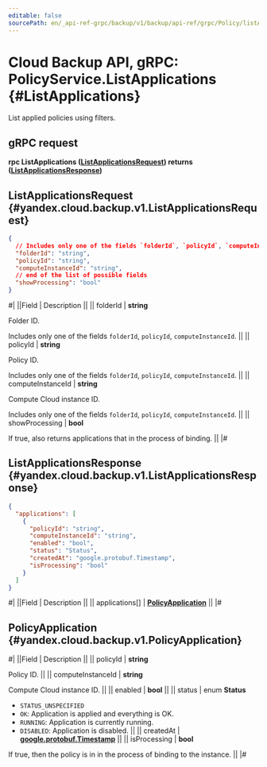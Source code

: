```yaml
---
editable: false
sourcePath: en/_api-ref-grpc/backup/v1/backup/api-ref/grpc/Policy/listApplications.md
---
```


# Cloud Backup API, gRPC: PolicyService.ListApplications {#ListApplications}

List applied policies using filters.

## gRPC request

**rpc ListApplications ([ListApplicationsRequest](#yandex.cloud.backup.v1.ListApplicationsRequest)) returns ([ListApplicationsResponse](#yandex.cloud.backup.v1.ListApplicationsResponse))**

## ListApplicationsRequest {#yandex.cloud.backup.v1.ListApplicationsRequest}

```json
{
  // Includes only one of the fields `folderId`, `policyId`, `computeInstanceId`
  "folderId": "string",
  "policyId": "string",
  "computeInstanceId": "string",
  // end of the list of possible fields
  "showProcessing": "bool"
}
```

#|
||Field | Description ||
|| folderId | **string**

Folder ID.

Includes only one of the fields `folderId`, `policyId`, `computeInstanceId`. ||
|| policyId | **string**

Policy ID.

Includes only one of the fields `folderId`, `policyId`, `computeInstanceId`. ||
|| computeInstanceId | **string**

Compute Cloud instance ID.

Includes only one of the fields `folderId`, `policyId`, `computeInstanceId`. ||
|| showProcessing | **bool**

If true, also returns applications that in the process of binding. ||
|#

## ListApplicationsResponse {#yandex.cloud.backup.v1.ListApplicationsResponse}

```json
{
  "applications": [
    {
      "policyId": "string",
      "computeInstanceId": "string",
      "enabled": "bool",
      "status": "Status",
      "createdAt": "google.protobuf.Timestamp",
      "isProcessing": "bool"
    }
  ]
}
```

#|
||Field | Description ||
|| applications[] | **[PolicyApplication](#yandex.cloud.backup.v1.PolicyApplication)** ||
|#

## PolicyApplication {#yandex.cloud.backup.v1.PolicyApplication}

#|
||Field | Description ||
|| policyId | **string**

Policy ID. ||
|| computeInstanceId | **string**

Compute Cloud instance ID. ||
|| enabled | **bool** ||
|| status | enum **Status**

- `STATUS_UNSPECIFIED`
- `OK`: Application is applied and everything is OK.
- `RUNNING`: Application is currently running.
- `DISABLED`: Application is disabled. ||
|| createdAt | **[google.protobuf.Timestamp](https://developers.google.com/protocol-buffers/docs/reference/google.protobuf#timestamp)** ||
|| isProcessing | **bool**

If true, then the policy is in in the process of binding to the instance. ||
|#